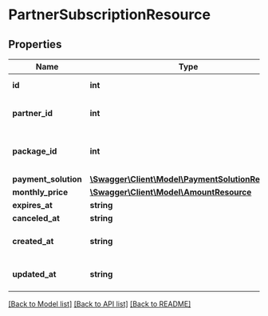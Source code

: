 # PartnerSubscriptionResource

## Properties
Name | Type | Description | Notes
------------ | ------------- | ------------- | -------------
**id** | **int** | Subscription id. | [optional] 
**partner_id** | **int** | The subscribed partner id. | [optional] 
**package_id** | **int** | The package subscribed to. | [optional] 
**payment_solution** | [**\Swagger\Client\Model\PaymentSolutionResource**](PaymentSolutionResource.md) |  | [optional] 
**monthly_price** | [**\Swagger\Client\Model\AmountResource**](AmountResource.md) |  | [optional] 
**expires_at** | **string** |  | [optional] 
**canceled_at** | **string** |  | [optional] 
**created_at** | **string** | Package created at time stamp. | [optional] 
**updated_at** | **string** | Package update at time stamp. | [optional] 

[[Back to Model list]](../README.md#documentation-for-models) [[Back to API list]](../README.md#documentation-for-api-endpoints) [[Back to README]](../README.md)



